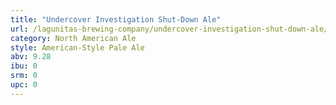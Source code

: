 ```yaml
---
title: "Undercover Investigation Shut-Down Ale"
url: /lagunitas-brewing-company/undercover-investigation-shut-down-ale/
category: North American Ale
style: American-Style Pale Ale
abv: 9.28
ibu: 0
srm: 0
upc: 0
---
```



